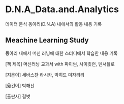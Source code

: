 # D.N.A_Data.and.Analytics
데이터 분석 동아리(D.N.A) 내에서의 활동 내용 기록

## Meachine Learning Study
동아리 내에서 머신 러닝에 대한 스터디에서 학습한 내용 기록

[책 제목] 머신러닝 교과서 with 파이썬, 사이킷런, 텐서플로

[지은이] 세바스찬 라시카, 박히드 미자리리

[옮긴이] 박해선

[출판사] 길벗
